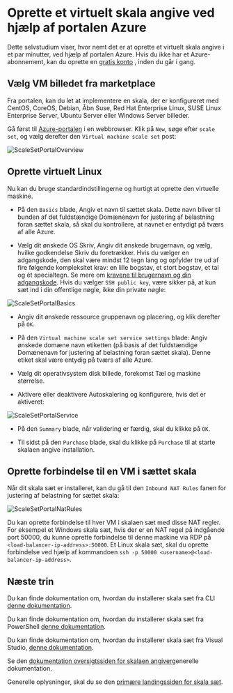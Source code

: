<properties
    pageTitle="Oprette et virtuelt skala angive ved hjælp af portalen Azure | Microsoft Azure"
    description="Installer skala sæt ved hjælp af Azure-portalen."
    keywords="virtuelt skala sæt" 
    services="virtual-machine-scale-sets"
    documentationCenter=""
    authors="gatneil"
    manager="madhana"
    editor="tysonn"
    tags="azure-resource-manager" />

<tags
    ms.service="virtual-machine-scale-sets"
    ms.workload="infrastructure-services"
    ms.tgt_pltfrm="vm"
    ms.devlang="na"
    ms.topic="article"
    ms.date="09/15/2016"
    ms.author="gatneil"/>

# <a name="create-a-virtual-machine-scale-set-using-the-azure-portal"></a>Oprette et virtuelt skala angive ved hjælp af portalen Azure

Dette selvstudium viser, hvor nemt det er at oprette et virtuelt skala angive i et par minutter, ved hjælp af portalen Azure. Hvis du ikke har et Azure-abonnement, kan du oprette en [gratis konto](https://azure.microsoft.com/free/) , inden du går i gang.

## <a name="choose-the-vm-image-from-the-marketplace"></a>Vælg VM billedet fra marketplace

Fra portalen, kan du let at implementere en skala, der er konfigureret med CentOS, CoreOS, Debian, Åbn Suse, Red Hat Enterprise Linux, SUSE Linux Enterprise Server, Ubuntu Server eller Windows Server billeder.

Gå først til [Azure-portalen](https://portal.azure.com) i en webbrowser. Klik på `New`, søge efter `scale set`, og vælg derefter den `Virtual machine scale set` post:

![ScaleSetPortalOverview](./media/virtual-machine-scale-sets-portal-create/ScaleSetPortalOverview.PNG)

## <a name="create-the-linux-virtual-machine"></a>Oprette virtuelt Linux

Nu kan du bruge standardindstillingerne og hurtigt at oprette den virtuelle maskine.

* På den `Basics` blade, Angiv et navn til sættet skala. Dette navn bliver til bunden af det fuldstændige Domænenavn for justering af belastning foran sættet skala, så skal du kontrollere, at navnet er entydigt på tværs af alle Azure.

* Vælg dit ønskede OS Skriv, Angiv dit ønskede brugernavn, og vælg, hvilke godkendelse Skriv du foretrækker. Hvis du vælger en adgangskode, den skal være mindst 12 tegn lang og opfylder tre ud af fire følgende kompleksitet krav: en lille bogstav, et stort bogstav, et tal og ét specialtegn. Se mere om [kravene til brugernavn og din adgangskode](../virtual-machines/virtual-machines-windows-faq.md#what-are-the-username-requirements-when-creating-a-vm). Hvis du vælger `SSH public key`, være sikker på, at kun sæt ind i din offentlige nøgle, ikke din private nøgle:

![ScaleSetPortalBasics](./media/virtual-machine-scale-sets-portal-create/ScaleSetPortalBasics.PNG)

* Angiv dit ønskede ressource gruppenavn og placering, og klik derefter på `OK`.

* På den `Virtual machine scale set service settings` blade: Angiv ønskede domæne navn etiketten (på basis af det fuldstændige Domænenavn for justering af belastning foran sættet skala). Denne etiket skal være entydig på tværs af alle Azure.

* Vælg dit operativsystem disk billede, forekomst Tæl og maskine størrelse.

* Aktivere eller deaktivere Autoskalering og konfigurere, hvis det er aktiveret:

![ScaleSetPortalService](./media/virtual-machine-scale-sets-portal-create/ScaleSetPortalService.PNG)

* På den `Summary` blade, når validering er færdig, skal du klikke på `OK`.

* Til sidst på den `Purchase` blade, skal du klikke på `Purchase` til at starte skalaen angive installation.

## <a name="connect-to-a-vm-in-the-scale-set"></a>Oprette forbindelse til en VM i sættet skala

Når dit skala sæt er installeret, kan du gå til den `Inbound NAT Rules` fanen for justering af belastning for sættet skala:

![ScaleSetPortalNatRules](./media/virtual-machine-scale-sets-portal-create/ScaleSetPortalNatRules.PNG)

Du kan oprette forbindelse til hver VM i skalaen sæt med disse NAT regler. For eksempel et Windows skala sæt, hvis der er en NAT regel på indgående port 50000, du kunne oprette forbindelse til denne maskine via RDP på `<load-balancer-ip-address>:50000`. Et Linux skala sæt, skal du oprette forbindelse ved hjælp af kommandoen `ssh -p 50000 <username>@<load-balancer-ip-address>`.

## <a name="next-steps"></a>Næste trin

Du kan finde dokumentation om, hvordan du installerer skala sæt fra CLI [denne dokumentation](./virtual-machine-scale-sets-cli-quick-create.md).

Du kan finde dokumentation om, hvordan du installerer skala sæt fra PowerShell [denne dokumentation](./virtual-machine-scale-sets-windows-create.md).

Du kan finde dokumentation om, hvordan du installerer skala sæt fra Visual Studio, [denne dokumentation](./virtual-machine-scale-sets-vs-create.md).

Se den [dokumentation oversigtssiden for skalaen angiver](./virtual-machine-scale-sets-overview.md)generelle dokumentation.

Generelle oplysninger, skal du se den [primære landingssiden for skala sæt](https://azure.microsoft.com/services/virtual-machine-scale-sets/).

